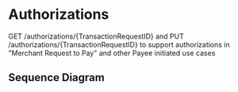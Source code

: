 # Authorizations

GET /authorizations/{TransactionRequestID} and PUT /authorizations/{TransactionRequestID} to support authorizations in "Merchant Request to Pay" and other Payee initiated use cases

## Sequence Diagram

